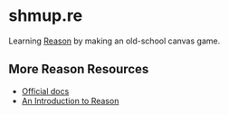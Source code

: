 # shmup.re

Learning [Reason](https://facebook.github.io/reason) by making an old-school canvas game.


## More Reason Resources

* [Official docs](https://facebook.github.io/reason)
* [An Introduction to Reason](https://kennetpostigo.gitbooks.io/an-introduction-to-reason/)
